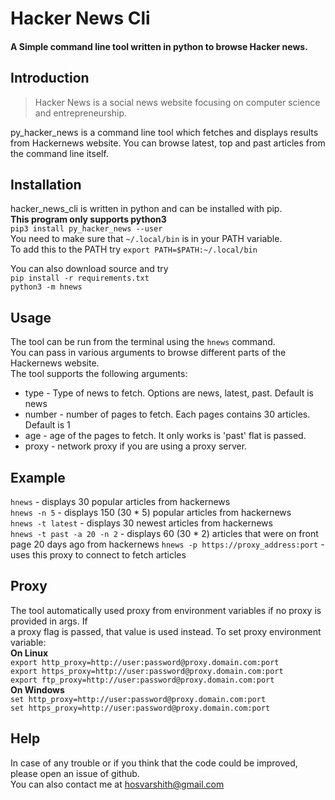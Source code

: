# **Hacker News Cli**

#### A Simple command line tool written in python to browse Hacker news.

## **Introduction**
>Hacker News is a social news website focusing on computer science and entrepreneurship.  

py_hacker_news is a command line tool which fetches and displays results from Hackernews website.
You can browse latest, top and past articles from the command line itself. 

## **Installation**
hacker_news_cli is written in python and can be installed with pip.  
**This program only supports python3**  
`pip3 install py_hacker_news --user`  
You need to make sure that `~/.local/bin` is in your PATH variable.  
To add this to the PATH try `export PATH=$PATH:~/.local/bin`  
  
You can also download source and try  
`pip install -r requirements.txt`  
`python3 -m hnews`

## **Usage**
The tool can be run from the terminal using the `hnews` command.  
You can pass in various arguments to browse different parts of the Hackernews website.  
The tool supports the following arguments:  
* type - Type of news to fetch. Options are news, latest, past. Default is news
* number - number of pages to fetch. Each pages contains 30 articles. Default is 1
* age - age of the pages to fetch. It only works is 'past' flat is passed. 
* proxy - network proxy if you are using a proxy server. 


## **Example**
`hnews` - displays 30 popular articles from hackernews  
`hnews -n 5` - displays 150 (30 * 5) popular articles from hackernews  
`hnews -t latest` - displays 30 newest articles from hackernews  
`hnews -t past -a 20 -n 2` - displays  60 (30 * 2) articles that were on front page 20 days ago from hackernews
`hnews -p https://proxy_address:port` - uses this proxy to connect to fetch articles

## **Proxy**
The tool automatically used proxy from environment variables if no proxy is provided in args. If   
a proxy flag is passed, that value is used instead. To set proxy environment variable:  
**On Linux**  
`export http_proxy=http://user:password@proxy.domain.com:port`  
`export https_proxy=http://user:password@proxy.domain.com:port`  
`export ftp_proxy=http://user:password@proxy.domain.com:port`  
**On Windows**  
`set http_proxy=http://user:password@proxy.domain.com:port`  
`set https_proxy=http://user:password@proxy.domain.com:port`  
  
## **Help**
In case of any trouble or if you think that the code could be improved, please open an issue of github.  
You can also contact me at hosvarshith@gmail.com